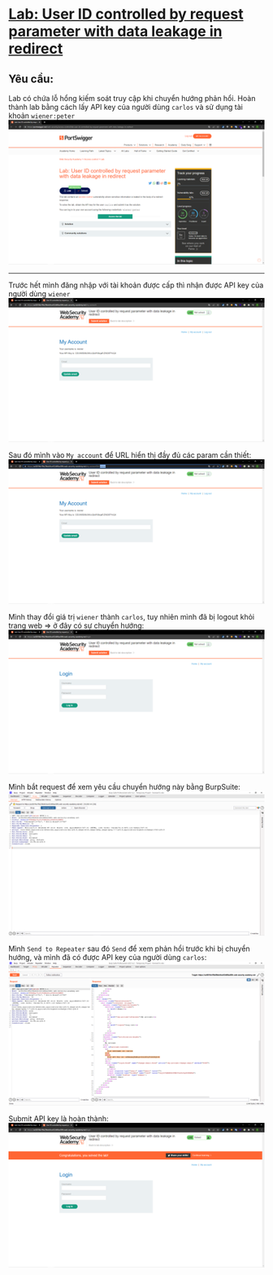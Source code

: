 # [Lab: User ID controlled by request parameter with data leakage in redirect](https://portswigger.net/web-security/access-control/lab-user-id-controlled-by-request-parameter-with-data-leakage-in-redirect)

## Yêu cầu:

Lab có chứa lỗ hổng kiếm soát truy cập khi chuyển hướng phản hổi. Hoàn thành lab bằng cách lấy API key của người dùng `carlos` và sử dụng tài khoản `wiener:peter`
![](1.png)

---

Trước hết mình đăng nhập với tài khoản được cấp thì nhận được API key của người dùng `wiener`
![](2.png)

Sau đó mình vào `My account` để URL hiển thị đầy đủ các param cần thiết:
![](3.png)

Mình thay đổi giá trị `wiener` thành `carlos`, tuy nhiên mình đã bị logout khỏi trang web => ở đây có sự chuyển hướng:
![](4.png)

Mình bắt request để xem yêu cầu chuyển hướng này bằng BurpSuite:
![](5.png)

Mình `Send to Repeater` sau đó `Send` để xem phản hổi trước khi bị chuyển hướng, và mình đã có được API key của người dùng `carlos`:
![](6.png)

Submit API key là hoàn thành:
![](7.png)
